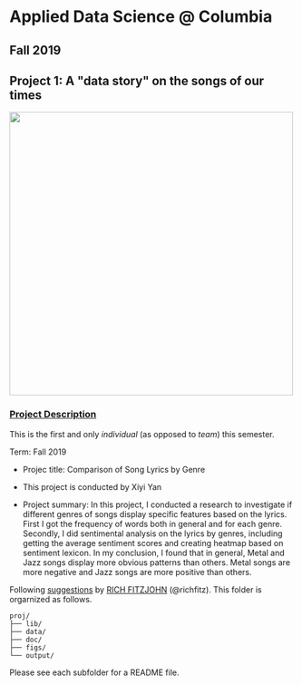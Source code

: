 # Applied Data Science @ Columbia
## Fall 2019
## Project 1: A "data story" on the songs of our times

<img src="figs/title1.jpeg" width="500">

### [Project Description](doc/)
This is the first and only *individual* (as opposed to *team*) this semester. 

Term: Fall 2019

+ Projec title: Comparison of Song Lyrics by Genre
+ This project is conducted by Xiyi Yan

+ Project summary: In this project, I conducted a research to investigate if different genres of songs display specific features based on the lyrics. First I got the frequency of words both in general and for each genre. Secondly, I did sentimental analysis on the lyrics by genres, including getting the average sentiment scores and creating heatmap based on sentiment lexicon. In my conclusion, I found that in general, Metal and Jazz songs display more obvious patterns than others. Metal songs are more negative and Jazz songs are more positive than others.

Following [suggestions](http://nicercode.github.io/blog/2013-04-05-projects/) by [RICH FITZJOHN](http://nicercode.github.io/about/#Team) (@richfitz). This folder is orgarnized as follows.

```
proj/
├── lib/
├── data/
├── doc/
├── figs/
└── output/
```

Please see each subfolder for a README file.
